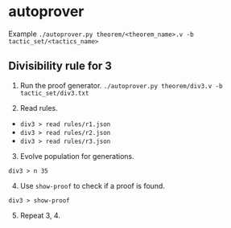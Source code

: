 # autoprover
Example `./autoprover.py theorem/<theorem_name>.v -b tactic_set/<tactics_name>`

## Divisibility rule for 3

1. Run the proof generator.
`./autoprover.py theorem/div3.v -b tactic_set/div3.txt`

2. Read rules.

* `div3 > read rules/r1.json`
* `div3 > read rules/r2.json`
* `div3 > read rules/r3.json`

3. Evolve population for generations.

`div3 > n 35`

4. Use `show-proof` to check if a proof is found.

`div3 > show-proof`

5. Repeat 3, 4.
